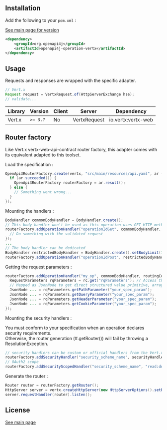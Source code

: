 ## Installation

Add the following to your `pom.xml` :

[See main page for version](https://github.com/openapi4j/openapi4j)
```xml
<dependency>
    <groupId>org.openapi4j</groupId>
    <artifactId>openapi4j-operation-vertx</artifactId>
</dependency>
```

## Usage

Requests and responses are wrapped with the specific adapter.
```java
// Vert.x
Request request = VertxRequest.of(HttpServerExchange hse);
// validate...
```

| Library         | Version     | Client | Server                  | Dependency                   |
|-----------------|-------------|--------|-------------------------|------------------------------|
| Vert.x          | `>= 3.?`    | No     | VertxRequest            | io.vertx:vertx-web           |

## Router factory

Like Vert.x vertx-web-api-contract router factory, this adapter comes with its equivalent adapted to this toolset.

Load the specification :
```java
OpenApi3RouterFactory.create(vertx, "src/main/resources/api.yaml", ar -> {
  if (ar.succeeded()) {
    OpenApi3RouterFactory routerFactory = ar.result();
  } else {
    // Something went wrong...
  }
});
```

Mounting the handlers :
```java
BodyHandler commonBodyHandler = BodyHandler.create();
// This body handler won't be used as this operation uses GET HTTP method.
routerFactory.addOperationHandler("operationIdGet", commonBodyHandler, routingContext -> {
  // Do something with the validated request
});
...
// The body handler can be dedicated
BodyHandler restrictedBodyHandler = BodyHandler.create().setBodyLimit(150);
routerFactory.addOperationHandler("operationIdPost", restrictedBodyHandler, foo::processPost);
```

Getting the request parameters :
```java
routerFactory.addOperationHandler("my_op", commonBodyHandler, routingContext -> {
  RequestParameters rqParameters = rc.get("rqParameters"); // Access the mapped parameters.
  // Mapped as JsonNode to get direct structured value primitive, array or object.
  JsonNode ... = rqParameters.getPathParameter("your_spec_param");
  JsonNode ... = rqParameters.getQueryParameter("your_spec_param");
  JsonNode ... = rqParameters.getHeaderParameter("your_spec_param");
  JsonNode ... = rqParameters.getCookieParameter("your_spec_param");
});
```

Mounting the security handlers :  

You must conform to your specification when an operation declares security requirements.  
Otherwise, the router generation (#.getRouter()) will fail by throwing a ResolutionException.
```java
// security handlers can be custom or official handlers from the Vert.x stack
routerFactory.addSecurityHandler("security_scheme_name", securityHandler);
// OAuth2 scope
routerFactory.addSecurityScopedHandler("security_scheme_name", "read:document" securityHandler);
```

Generate the router :
```java
Router router = routerFactory.getRouter();
HttpServer server = vertx.createHttpServer(new HttpServerOptions().setPort(8080).setHost("localhost"));
server.requestHandler(router).listen();
```

## License

[See main page](https://github.com/openapi4j/openapi4j#license)
